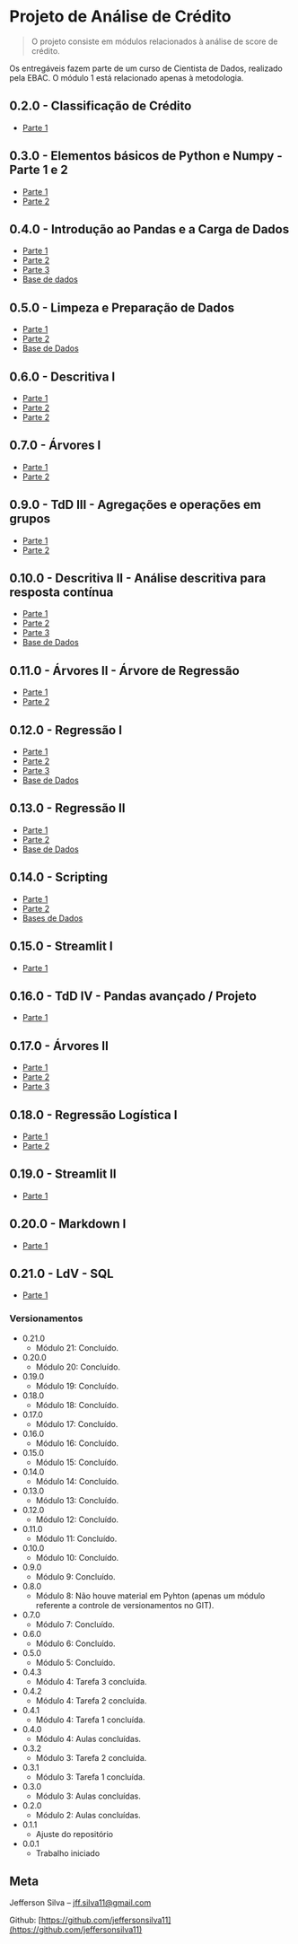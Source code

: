 # Projeto de Análise de Crédito
> O projeto consiste em módulos relacionados à análise de score de crédito.

Os entregáveis fazem parte de um curso de Cientista de Dados, realizado pela EBAC. O módulo 1 está relacionado apenas à metodologia.

## 0.2.0 - Classificação de Crédito

* [Parte 1](#)

## 0.3.0 - Elementos básicos de Python e Numpy - Parte 1 e 2

* [Parte 1](#)
* [Parte 2](#)

## 0.4.0 - Introdução ao Pandas e a Carga de Dados

* [Parte 1](#)
* [Parte 2](#)
* [Parte 3](#)
* [Base de dados](#)

## 0.5.0 - Limpeza e Preparação de Dados

* [Parte 1](#)
* [Parte 2](#)
* [Base de Dados](#)

## 0.6.0 - Descritiva I

* [Parte 1](#)
* [Parte 2](#)
* [Parte 2](3)

## 0.7.0 - Árvores I

* [Parte 1](#)
* [Parte 2](#)

## 0.9.0 - TdD III - Agregações e operações em grupos

* [Parte 1](#)
* [Parte 2](#)

## 0.10.0 - Descritiva II - Análise descritiva para resposta contínua

* [Parte 1](#)
* [Parte 2](#)
* [Parte 3](#)
* [Base de Dados](#)

## 0.11.0 - Árvores II - Árvore de Regressão

* [Parte 1](#)
* [Parte 2](#)

## 0.12.0 - Regressão I

* [Parte 1](#)
* [Parte 2](#)
* [Parte 3](#)
* [Base de Dados](#)

## 0.13.0 - Regressão II

* [Parte 1](#)
* [Parte 2](#)
* [Base de Dados](#)

## 0.14.0 - Scripting

* [Parte 1](#)
* [Parte 2](#)
* [Bases de Dados](#)

## 0.15.0 - Streamlit I

* [Parte 1](#)

## 0.16.0 - TdD IV - Pandas avançado / Projeto

* [Parte 1](#)

## 0.17.0 - Árvores II

* [Parte 1](#)
* [Parte 2](#)
* [Parte 3](#)

## 0.18.0 - Regressão Logística I

* [Parte 1](#)
* [Parte 2](#)

## 0.19.0 - Streamlit II

* [Parte 1](#)

## 0.20.0 - Markdown I

* [Parte 1](#)
## 0.21.0 - LdV - SQL

* [Parte 1](#)

### Versionamentos

* 0.21.0
    * Módulo 21: Concluído.
* 0.20.0
    * Módulo 20: Concluído.
* 0.19.0
    * Módulo 19: Concluído.
* 0.18.0
    * Módulo 18: Concluído.
* 0.17.0
    * Módulo 17: Concluído.
* 0.16.0
    * Módulo 16: Concluído.
* 0.15.0
    * Módulo 15: Concluído.
* 0.14.0
    * Módulo 14: Concluído.
* 0.13.0
    * Módulo 13: Concluído.
* 0.12.0
    * Módulo 12: Concluído.
* 0.11.0
    * Módulo 11: Concluído.
* 0.10.0
    * Módulo 10: Concluído.
* 0.9.0
    * Módulo 9: Concluído.
* 0.8.0
    * Módulo 8: Não houve material em Pyhton (apenas um módulo referente a controle de versionamentos no GIT).
* 0.7.0
    * Módulo 7: Concluído.
* 0.6.0
    * Módulo 6: Concluído.
* 0.5.0
    * Módulo 5: Concluído.
* 0.4.3
    * Módulo 4: Tarefa 3 concluída.
* 0.4.2
    * Módulo 4: Tarefa 2 concluída.
* 0.4.1
    * Módulo 4: Tarefa 1 concluída.
* 0.4.0
    * Módulo 4: Aulas concluídas.
* 0.3.2
    * Módulo 3: Tarefa 2 concluída.
* 0.3.1
    * Módulo 3: Tarefa 1 concluída.
* 0.3.0
    * Módulo 3: Aulas concluídas.
* 0.2.0
    * Módulo 2: Aulas concluídas.
* 0.1.1
    * Ajuste do repositório
* 0.0.1
    * Trabalho iniciado

## Meta

Jefferson Silva – jff.silva11@gmail.com

Github: [https://github.com/jeffersonsilva11](https://github.com/jeffersonsilva11)
